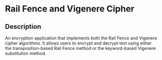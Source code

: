 # Rail Fence and Vigenere Cipher
## Description
An encryption application that implements both the Rail Fence and Vigenere cipher algorithms. It allows users to encrypt and decrypt text using either the transposition-based Rail Fence method or the keyword-based Vigenere substitution method.
